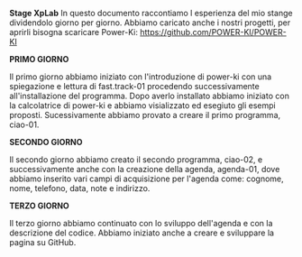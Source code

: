 **Stage XpLab**
In questo documento raccontiamo l esperienza del mio stange dividendolo giorno per giorno.
Abbiamo caricato anche i nostri progetti, per aprirli bisogna scaricare Power-Ki: https://github.com/POWER-KI/POWER-KI

**PRIMO GIORNO**

  Il primo giorno abbiamo iniziato con l'introduzione di power-ki con una spiegazione e lettura di fast.track-01 procedendo  successivamente all'installazione del programma. Dopo averlo installato abbiamo iniziato con la calcolatrice di power-ki e abbiamo visializzato ed esegiuto gli esempi proposti. Sucessivamente abbiamo provato a creare il primo programma, ciao-01.

**SECONDO GIORNO**

Il secondo giorno abbiamo creato il secondo programma, ciao-02, e successivamente anche con la creazione della agenda, agenda-01, dove abbiamo inserito vari campi di acquisizione per l'agenda come: cognome, nome, telefono, data, note e indirizzo. 

**TERZO GIORNO**

Il terzo giorno abbiamo continuato con lo sviluppo dell'agenda e con la descrizione del codice. Abbiamo iniziato anche a creare e sviluppare la pagina su GitHub.
